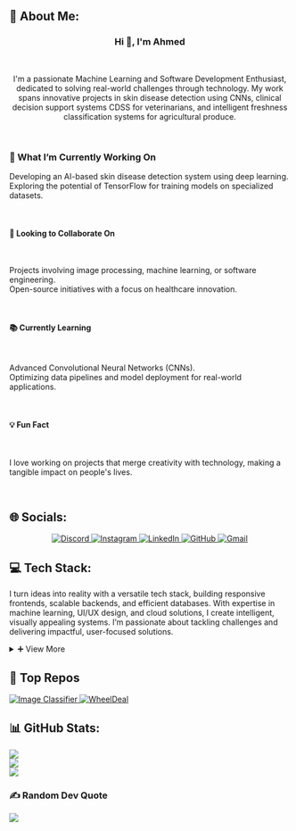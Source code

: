 ## 💫 About Me:
<h3 align="center">Hi 👋, I'm Ahmed</h3><br>
<p align="center">I'm a passionate Machine Learning and Software Development Enthusiast, dedicated to solving real-world challenges through technology. My work spans innovative projects in skin disease detection using CNNs, clinical decision support systems CDSS for veterinarians, and intelligent freshness classification systems for agricultural produce.</p><br>
<h3>🚀 What I’m Currently Working On</h3>
<p>Developing an AI-based skin disease detection system using deep learning.<br>Exploring the potential of TensorFlow for training models on specialized datasets.</p><br>
<h4>🤝 Looking to Collaborate On</h4><br>
<p>Projects involving image processing, machine learning, or software engineering.<br>Open-source initiatives with a focus on healthcare innovation.</p><br>
<h4>📚 Currently Learning</h4><br>
<p>Advanced Convolutional Neural Networks (CNNs).<br>Optimizing data pipelines and model deployment for real-world applications.</p><br>
<h4>💡 Fun Fact</h4><br>
<p>I love working on projects that merge creativity with technology, making a tangible impact on people's lives.</p><br>


## 🌐 Socials:
<p align="center">
  <a href="https://discord.gg/blackdeath_.">
    <img src="https://img.shields.io/badge/Discord-%237289DA.svg?logo=discord&logoColor=white" alt="Discord">
  </a>
  <a href="https://instagram.com/ahmedali.s1044">
    <img src="https://img.shields.io/badge/Instagram-%23E4405F.svg?logo=Instagram&logoColor=white" alt="Instagram">
  </a>
  <a href="https://linkedin.com/in/ahmed-ali-sheikh-84507b1b9">
    <img src="https://img.shields.io/badge/LinkedIn-%230077B5.svg?logo=linkedin&logoColor=white" alt="LinkedIn">
  </a>
  <a href="https://github.com/ahmedalisheikh4">
    <img src="https://img.shields.io/badge/GitHub-black?logo=github&logoColor=white" alt="GitHub">
  </a>
  <a href="mailto:ahmedali.s786@gmail.com">
    <img src="https://img.shields.io/badge/Gmail-red?logo=gmail&logoColor=white" alt="Gmail">
  </a>
</p>



## 💻 Tech Stack:
<p>
I turn ideas into reality with a versatile tech stack, building responsive frontends, scalable backends, and efficient databases. With expertise in machine learning, UI/UX design, and cloud solutions, I create intelligent, visually appealing systems. I’m passionate about tackling challenges and delivering impactful, user-focused solutions.
</p>

<details>
  <summary style="cursor: pointer;">
    <span style="display: inline-block; transition: transform 0.2s;">➕</span> View More
  </summary>

  ### Programming Languages
  ![C](https://img.shields.io/badge/c-%2300599C.svg?style=for-the-badge&logo=c&logoColor=white) ![C++](https://img.shields.io/badge/c++-%2300599C.svg?style=for-the-badge&logo=c%2B%2B&logoColor=white) ![C#](https://img.shields.io/badge/c%23-%23239120.svg?style=for-the-badge&logo=csharp&logoColor=white) ![Python](https://img.shields.io/badge/python-3670A0?style=for-the-badge&logo=python&logoColor=ffdd54) ![JavaScript](https://img.shields.io/badge/javascript-%23323330.svg?style=for-the-badge&logo=javascript&logoColor=%23F7DF1E) ![TypeScript](https://img.shields.io/badge/typescript-%23007ACC.svg?style=for-the-badge&logo=typescript&logoColor=white) ![AssemblyScript](https://img.shields.io/badge/assembly%20script-%23000000.svg?style=for-the-badge&logo=assemblyscript&logoColor=white)

  ---

  ### Scripting & Markup
  ![LaTeX](https://img.shields.io/badge/latex-%23008080.svg?style=for-the-badge&logo=latex&logoColor=white) ![Markdown](https://img.shields.io/badge/markdown-%23000000.svg?style=for-the-badge&logo=markdown&logoColor=white) ![YAML](https://img.shields.io/badge/yaml-%23ffffff.svg?style=for-the-badge&logo=yaml&logoColor=151515)

  ---

  ### Front-End Development
  ![Next JS](https://img.shields.io/badge/Next-black?style=for-the-badge&logo=next.js&logoColor=white) ![React](https://img.shields.io/badge/react-%2320232a.svg?style=for-the-badge&logo=react&logoColor=%2361DAFB) ![TailwindCSS](https://img.shields.io/badge/tailwindcss-%2338B2AC.svg?style=for-the-badge&logo=tailwind-css&logoColor=white) ![ShadcnUI](https://img.shields.io/badge/shadcn%2Fui-000000?style=for-the-badge&logo=shadcnui&logoColor=white) ![Blazor](https://img.shields.io/badge/blazor-%235C2D91.svg?style=for-the-badge&logo=blazor&logoColor=white) ![HTML5](https://img.shields.io/badge/html5-%23E34F26.svg?style=for-the-badge&logo=html5&logoColor=white) ![CSS3](https://img.shields.io/badge/css3-%231572B6.svg?style=for-the-badge&logo=css3&logoColor=white) ![Bootstrap](https://img.shields.io/badge/bootstrap-%238511FA.svg?style=for-the-badge&logo=bootstrap&logoColor=white)

  ---


  ### Back-End Development
![FastAPI](https://img.shields.io/badge/FastAPI-005571?style=for-the-badge&logo=fastapi) ![NodeJS](https://img.shields.io/badge/node.js-6DA55F?style=for-the-badge&logo=node.js&logoColor=white) ![Express.js](https://img.shields.io/badge/express.js-%23404d59.svg?style=for-the-badge&logo=express&logoColor=%2361DAFB) ![.NET](https://img.shields.io/badge/.NET-5C2D91?style=for-the-badge&logo=.net&logoColor=white) ![Flask](https://img.shields.io/badge/Flask-%23000.svg?style=for-the-badge&logo=flask&logoColor=white) ![PHP](https://img.shields.io/badge/php-%23777BB4.svg?style=for-the-badge&logo=php&logoColor=white)

  ---

  ### DevOps & Cloud
  ![Azure](https://img.shields.io/badge/azure-%230072C6.svg?style=for-the-badge&logo=microsoftazure&logoColor=white) ![Github Pages](https://img.shields.io/badge/github%20pages-121013?style=for-the-badge&logo=github&logoColor=white) ![Github Actions](https://img.shields.io/badge/github%20actions-121013.svg?style=for-the-badge&logo=githubactions&logoColor=white) ![Docker](https://img.shields.io/badge/docker-%230db7ed.svg?style=for-the-badge&logo=docker&logoColor=white)

  ---

  ### Content Management Systems
![WordPress](https://img.shields.io/badge/WordPress-%23117AC9.svg?style=for-the-badge&logo=WordPress&logoColor=white) 
![Wix](https://img.shields.io/badge/Wix-%23FF0080.svg?style=for-the-badge&logo=wix&logoColor=white)

  ---

  ### Databases
  ![MongoDB](https://img.shields.io/badge/MongoDB-%234ea94b.svg?style=for-the-badge&logo=mongodb&logoColor=white) ![MySQL](https://img.shields.io/badge/mysql-4479A1.svg?style=for-the-badge&logo=mysql&logoColor=white) ![Microsoft SQL Server](https://img.shields.io/badge/Microsoft%20SQL%20Server-CC2927?style=for-the-badge&logo=microsoft%20sql%20server&logoColor=white)

  ---

  ### Data Science & Machine Learning
  ![Keras](https://img.shields.io/badge/Keras-%23D00000.svg?style=for-the-badge&logo=Keras&logoColor=white) ![Matplotlib](https://img.shields.io/badge/Matplotlib-%23ffffff.svg?style=for-the-badge&logo=Matplotlib&logoColor=black) ![NumPy](https://img.shields.io/badge/numpy-%23013243.svg?style=for-the-badge&logo=numpy&logoColor=white) ![Pandas](https://img.shields.io/badge/pandas-%23150458.svg?style=for-the-badge&logo=pandas&logoColor=white) ![PyTorch](https://img.shields.io/badge/PyTorch-%23EE4C2C.svg?style=for-the-badge&logo=PyTorch&logoColor=white) ![scikit-learn](https://img.shields.io/badge/scikit--learn-%23F7931E.svg?style=for-the-badge&logo=scikit-learn&logoColor=white) ![TensorFlow](https://img.shields.io/badge/TensorFlow-%23FF6F00.svg?style=for-the-badge&logo=TensorFlow&logoColor=white)
  
  ---

  ### Design & Collaboration Tools
![Canva](https://img.shields.io/badge/Canva-%2300C4CC.svg?style=for-the-badge&logo=Canva&logoColor=white) 
![Figma](https://img.shields.io/badge/figma-%23F24E1E.svg?style=for-the-badge&logo=figma&logoColor=white) 
![Slack](https://img.shields.io/badge/Slack-4A154B.svg?style=for-the-badge&logo=slack&logoColor=white)
![Zoom](https://img.shields.io/badge/Zoom-2D8CFF.svg?style=for-the-badge&logo=zoom&logoColor=white)

  ---

</details>

  ## 📂 Top Repos
<p> <a href="https://github.com/ahmedalisheikh4/Image-classifier"> <img src="https://github-readme-stats.vercel.app/api/pin/?username=ahmedalisheikh4&repo=Image-classifier&title_color=fff&icon_color=f9f9f9&text_color=9f9f9f&bg_color=151515" alt="Image Classifier"/> </a> <a href="https://github.com/ahmedalisheikh4/WheelDeal"> <img src="https://github-readme-stats.vercel.app/api/pin/?username=ahmedalisheikh4&repo=WheelDeal&title_color=fff&icon_color=f9f9f9&text_color=9f9f9f&bg_color=151515" alt="WheelDeal"/> </a> </p>

## 📊 GitHub Stats:
![](https://github-readme-stats.vercel.app/api?username=ahmedalisheikh4&theme=radical&hide_border=false&include_all_commits=true&count_private=false)<br/>
![](https://github-readme-streak-stats.herokuapp.com/?user=ahmedalisheikh4&theme=radical&hide_border=false)<br/>
![](https://github-readme-stats.vercel.app/api/top-langs/?username=ahmedalisheikh4&theme=radical&hide_border=false&include_all_commits=true&count_private=false&layout=compact)

### ✍️ Random Dev Quote
![](https://quotes-github-readme.vercel.app/api?type=horizontal&theme=radical)
